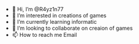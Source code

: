 - 👋 Hi, I’m @R4yz1n77
- 👀 I’m interested in creations of games
- 🌱 I’m currently learning informatic
- 💞️ I’m looking to collaborate on creaion of games
- 📫 How to reach me Email

<!---
R4yz1n77/R4yz1n77 is a ✨ special ✨ repository because its `README.md` (this file) appears on your GitHub profile.
You can click the Preview link to take a look at your changes.
--->
